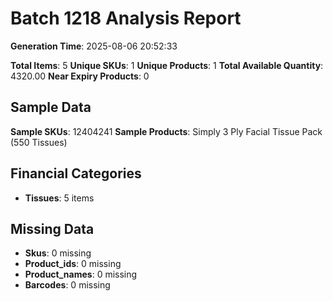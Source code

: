 # Batch 1218 Analysis Report

**Generation Time**: 2025-08-06 20:52:33

**Total Items**: 5
**Unique SKUs**: 1
**Unique Products**: 1
**Total Available Quantity**: 4320.00
**Near Expiry Products**: 0

## Sample Data
**Sample SKUs**: 12404241
**Sample Products**: Simply 3 Ply Facial Tissue Pack (550 Tissues)

## Financial Categories
- **Tissues**: 5 items

## Missing Data
- **Skus**: 0 missing
- **Product_ids**: 0 missing
- **Product_names**: 0 missing
- **Barcodes**: 0 missing
